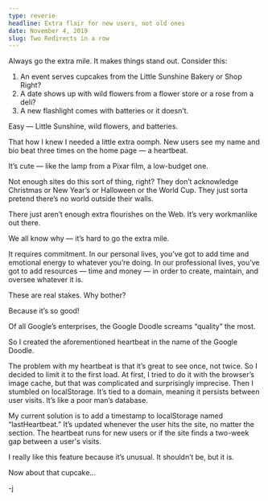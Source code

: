 ```yaml
---
type: reverie
headline: Extra flair for new users, not old ones
date: November 4, 2019
slug: Two Redirects in a row
---
```


Always go the extra mile. It makes things stand out. Consider this: 

1. An event serves cupcakes from the Little Sunshine Bakery or Shop Right? 
2. A date shows up with wild flowers from a flower store or a rose from a deli? 
3. A new flashlight comes with batteries or it doesn’t. 

Easy — Little Sunshine, wild flowers, and batteries. 

That how I knew I needed a little extra oomph. New users see my name and bio beat three times on the home page — a heartbeat.

It’s cute — like the lamp from a Pixar film, a low-budget one.

Not enough sites do this sort of thing,  right? They don’t acknowledge Christmas or New Year’s or Halloween or the World Cup. They just sorta pretend there’s no world outside their walls.

There just aren’t enough extra flourishes on the Web. It’s very workmanlike out there. 

We all know why — it’s hard to go the extra mile.

It requires commitment. In our personal lives, you’ve got to add time and emotional energy to whatever you’re doing. In our professional lives, you’ve got to add resources — time and money — in order to create, maintain, and oversee whatever it is. 

These are real stakes. Why bother?

Because it’s so good! 

Of all Google’s enterprises, the Google Doodle screams “quality” the most. 

So I created the aforementioned heartbeat in the name of the Google Doodle. 

The problem with my heartbeat is that it’s great to see once, not twice. So I decided to limit it to the first load. At first, I tried to do it with the browser’s image cache, but that was complicated and surprisingly imprecise. Then I stumbled on localStorage. It’s tied to a domain, meaning it persists between user visits. It’s like a poor man’s database.

My current solution is to add a timestamp to localStorage named “lastHeartbeat.” It’s updated whenever the user hits the site, no matter the section. The heartbeat runs for new users or if the site finds a two-week gap between a user's visits.

I really like this feature because it’s unusual. It shouldn’t be, but it is. 

Now about that cupcake...

-j